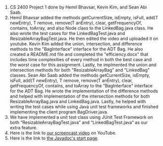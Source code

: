 1. CS 2400 Project 1 done by Hemil Bhavsar, Kevin Kim, and Sean Abi Saab.
2. Hemil Bhavsar added the methods getCurrentSize, isEmpty, isFull, add(T newEntry), T remove, remove(T anEntry), clear, getFrequencyOf, contains, toArray, and also Node class to the LinkedBag.java class. He also wrote the test cases for the LinkedBagTest.java and ResizableArrayBagTest.java. He then edited the video and uploaded it on youtube. Kevin Kim added the union, intersection, and difference methods to the "BagInterface" interface for the ADT Bag. He also created a README.md file and completed the "efficiency.docx" that includes time complexities of every method in both the best case and the worst case for this assignment. Lastly, he implmented the union and intersection methods for both "ResizableArrayBag" and "LinkedBag" classes. Sean Abi Saab added the methods getCurrentSize, isEmpty, isFull, add(T newEntry), T remove, remove(T anEntry), clear, getFrequencyOf, contains, and toArray to the "BagInterface" interface for the ADT Bag. He wrote the implementation of the difference methods and helped with implementation of the intersection methods for both ResizableArrayBag.java and LinkedBag.java. Lastly, he helped with writing the test cases while using Java unit test frameworks and finished implementing the client program BagDriver.java.
3. We have implemented a unit test class using JUnit Test Framework on both “ResizableArrayBagTest.java” and “LinkedBagTest.java” as our extra feature.
4. Here is the link to [our screencast video]() on YouTube.
5. Here is the link to [the Javadoc's start page](). 
